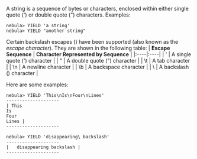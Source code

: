 A string is a sequence of bytes or characters, enclosed within either single quote (') or double quote (") characters. Examples:

```
nebula> YIELD 'a string'
nebula> YIELD "another string"
```

Certain backslash escapes (\) have been supported (also known as the *escape character*). They are shown in the following table:
| **Escape Sequence**   | **Character Represented by Sequence**   | 
|:----|:----|
| \'   | A single quote (') character   | 
| \"   | A double quote (") character   | 
| \t   | A tab character   | 
| \n   | A newline character   | 
| \b   | A backspace character   | 
| \\   | A backslash (\) character   | 

Here are some examples:

```
nebula> YIELD 'This\nIs\nFour\nLines'
--------------------
| This
Is
Four
Lines |
--------------------

nebula> YIELD 'disappearing\ backslash'  
--------------------
|   disappearing backslash | 
--------------------


```

